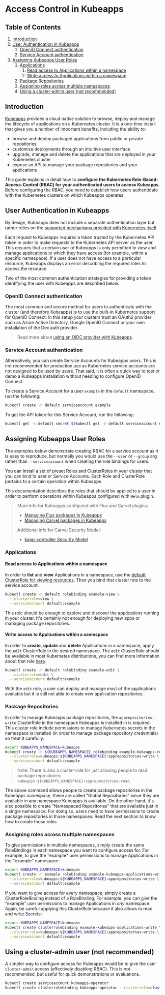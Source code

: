 # Access Control in Kubeapps

## Table of Contents

1. [Introduction](#introduction)
2. [User Authentication in Kubeapps](#user-authentication-in-kubeapps)
   1. [OpenID Connect authentication](#openid-connect-authentication)
   2. [Service Account authentication](#service-account-authentication)
3. [Assigning Kubeapps User Roles](#assigning-kubeapps-user-roles)
   1. [Applications](#applications)
      1. [Read access to Applications within a namespace](#read-access-to-applications-within-a-namespace)
      2. [Write access to Applications within a namespace](#write-access-to-applications-within-a-namespace)
   2. [Package Repositories](#package-repositories)
   3. [Assigning roles across multiple namespaces](#assigning-roles-across-multiple-namespaces)
   4. [Using a cluster-admin user (not recommended)](#using-a-cluster-admin-user-not-recommended)

## Introduction

[Kubeapps](https://kubeapps.dev/) provides a cloud native solution to browse, deploy and manage the lifecycle of applications on a Kubernetes cluster. It is a one-time install that gives you a number of important benefits, including the ability to:

- browse and deploy packaged applications from public or private repositories
- customize deployments through an intuitive user interface
- upgrade, manage and delete the applications that are deployed in your Kubernetes cluster
- expose an API to manage your package repositories and your applications

This guide explains in detail how to **configure the Kubernetes Role-Based-Access-Control (RBAC) for your authenticated users to access Kubeapps**. Before configuring the RBAC, you need to establish how users authenticate with the Kubernetes clusters on which Kubeapps operates.

## User Authentication in Kubeapps

By design, Kubeapps does not include a separate authentication layer but rather relies on the [supported mechanisms provided with Kubernetes itself](https://kubernetes.io/docs/reference/access-authn-authz/authentication/).

Each request to Kubeapps requires a token trusted by the Kubernetes API token in order to make requests to the Kubernetes API server as the user. This ensures that a certain user of Kubeapps is only permitted to view and manage applications to which they have access (for example, within a specific namespace). If a user does not have access to a particular resource, Kubeapps displays an error describing the required roles to access the resource.

Two of the most common authentication strategies for providing a token identifying the user with Kubeapps are described below.

### OpenID Connect authentication

The most common and secure method for users to authenticate with the cluster (and therefore Kubeapps) is to use the built-in Kubernetes support for OpenID Connect. In this setup your clusters trust an OAuth2 provider such as Azure Active Directory, Google OpenID Connect or your own installation of the Dex auth provider.

> Read more about [using an OIDC provider with Kubeapps](../tutorials/using-an-OIDC-provider.md).

### Service Account authentication

Alternatively, you can create Service Accounts for Kubeapps users. This is not recommended for production use as Kubernetes service accounts are not designed to be used by users. That said, it is often a quick way to test or demo a Kubeapps installation without needing to configure OpenID Connect.

To create a Service Account for a user `example` in the `default` namespace, run the following:

```bash
kubectl create -n default serviceaccount example
```

To get the API token for this Service Account, run the following:

```bash
kubectl get -n default secret $(kubectl get -n default serviceaccount example -o jsonpath='{.secrets[].name}') -o go-template='{{.data.token | base64decode}}' && echo
```

## Assigning Kubeapps User Roles

The examples below demonstrate creating RBAC for a service account as it is easy to reproduce, but normally you would use the `--user` or `--group` arg rather than `--serviceaccount` when creating the role bindings for users.

You can install a set of preset Roles and ClusterRoles in your cluster that you can bind to user or Service Accounts. Each Role and ClusterRole pertains to a certain operation within Kubeapps.

This documentation describes the roles that should be applied to a user in order to perform operations within Kubeapps configured with `Helm` plugin.

> More info for Kubeapps configured with Flux and Carvel plugins:
>
> - [Managing Flux packages in Kubeapps](../tutorials/managing-flux-packages.md#creating-a-service-account)
> - [Managing Carvel packages in Kubeapps](../tutorials/managing-carvel-packages.md#creating-a-service-account)
>
> Additional info for Carvel Security Model:
>
> - [kapp-controller Security Model](https://carvel.dev/kapp-controller/docs/v0.32.0/security-model/)

### Applications

#### Read access to Applications within a namespace

In order to **list** and **view** Applications in a namespace, use the [default ClusterRole for viewing resources](https://kubernetes.io/docs/reference/access-authn-authz/rbac/#user-facing-roles). Then you bind that cluster role to the service account.

```bash
kubectl create -n default rolebinding example-view \
  --clusterrole=view \
  --serviceaccount default:example
```

This role should be enough to explore and discover the applications running in your cluster. It's certainly not enough for deploying new apps or managing package repositories.

#### Write access to Applications within a namespace

In order to **create**, **update** and **delete** Applications in a namespace, apply the `edit` ClusterRole in the desired namespace. The `edit` ClusterRole should be available in most Kubernetes distributions, you can find more information about that role [here](https://kubernetes.io/docs/reference/access-authn-authz/rbac/#user-facing-roles).

```bash
kubectl create -n default rolebinding example-edit \
  --clusterrole=edit \
  --serviceaccount default:example
```

With the `edit` role, a user can deploy and manage most of the applications available but it is still not able to create new application repositories.

### Package Repositories

In order to manage Kubeapps package repositories, the `apprepositories-write` ClusterRole in the namespace Kubeapps is installed in is required. This cluster role include permissions to manage Kubernetes secrets in the namespace is installed (in order to manage package repository credentials) so treat it carefully:

```bash
export KUBEAPPS_NAMESPACE=kubeapps
kubectl create -n ${KUBEAPPS_NAMESPACE} rolebinding example-kubeapps-repositories-write \
  --clusterrole=kubeapps:${KUBEAPPS_NAMESPACE}:apprepositories-write \
  --serviceaccount default:example
```

> Note: There is also a cluster-role for just allowing people to read package repositories: `kubeapps:${KUBEAPPS_NAMESPACE}:apprepositories-read`.

The above command allows people to create package repositories in the Kubeapps namespace, these are called "Global Repositories" since they are available in any namespace Kubeapps is available. On the other hand, it's also possible to create "Namespaced Repositories" that are available just in a single namespace. For doing so, users need to have permissions to create package repositories in those namespaces. Read the next section to know how to create those roles.

### Assigning roles across multiple namespaces

To give permissions in multiple namespaces, simply create the same RoleBindings in each namespace you want to configure access for. For example, to give the "example" user permissions to manage Applications in the "example" namespace:

```bash
export KUBEAPPS_NAMESPACE=kubeapps
kubectl create -n example rolebinding example-kubeapps-applications-write \
  --clusterrole=kubeapps:${KUBEAPPS_NAMESPACE}:apprepositories-write \
  --serviceaccount default:example
```

If you want to give access for every namespace, simply create a ClusterRoleBinding instead of a RoleBinding. For example, you can give the "example" user permissions to manage Applications in _any_ namespace. Again, be careful applying this ClusterRole because it also allows to read and write Secrets:

```bash
export KUBEAPPS_NAMESPACE=kubeapps
kubectl create clusterrolebinding example-kubeapps-applications-write \
  --clusterrole=kubeapps:${KUBEAPPS_NAMESPACE}:apprepositories-write \
  --serviceaccount default:example
```

## Using a cluster-admin user (not recommended)

A simpler way to configure access for Kubeapps would be to give the user `cluster-admin` access (effectively disabling RBAC). This is not recommended, but useful for quick demonstrations or evaluations.

```bash
kubectl create serviceaccount kubeapps-operator
kubectl create clusterrolebinding kubeapps-operator --clusterrole=cluster-admin --serviceaccount=default:kubeapps-operator
```
